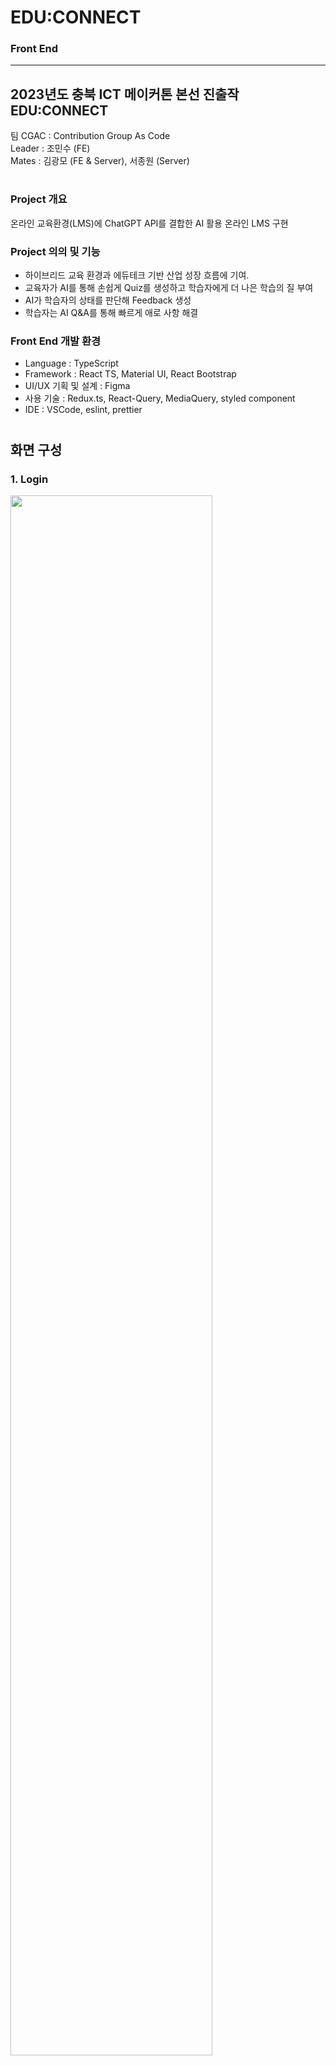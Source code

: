 # EDU:CONNECT
### Front End

<hr/>

## 2023년도 충북 ICT 메이커톤 본선 진출작 EDU:CONNECT

팀 CGAC : Contribution Group As Code <br/>
Leader : 조민수 (FE) <br/>
Mates : 김광모 (FE & Server), 서종원 (Server)<br/>

#

### Project 개요
온라인 교육환경(LMS)에 ChatGPT API를 결합한 AI 활용 온라인 LMS 구현

### Project 의의 및 기능
- 하이브리드 교육 환경과 에듀테크 기반 산업 성장 흐름에 기여.
- 교육자가 AI를 통해 손쉽게 Quiz를 생성하고 학습자에게 더 나은 학습의 질 부여
- AI가 학습자의 상태를 판단해 Feedback 생성
- 학습자는 AI Q&A를 통해 빠르게 애로 사항 해결

### Front End 개발 환경
- Language : TypeScript
- Framework : React TS, Material UI, React Bootstrap
- UI/UX 기획 및 설계 : Figma
- 사용 기술 : Redux.ts, React-Query, MediaQuery, styled component
- IDE : VSCode, eslint, prettier

#

## 화면 구성
### 1. Login <br/>

<img src="./img/로그인.png" width="80%" align="center"> <br/>

# 

### 2. Main <br/>

<img src="./img/main.png" width="80%" align="center"> <br/>

#

### 3. 강의실 개설 <br/>

<img src="./img/make.png" width="80%" align="center"> <br/>

#

### 4. 강의실 > Home <br/>

<img src="./img/inside1.png" width="80%" align="center"> <br/>

#

### 5. 강의실 > Milestone System <br/>

<img src="./img/inside2.png" width="80%" align="center"> <br/>

#

### 6. 강의실 > Q&A System <br/>

<img src="./img/inside3.png" width="80%" align="center"> <br/>

#

### 7. 강의실 > Feedback System <br/>

<img src="./img/inside4.png" width="80%" align="center"> <br/>

#

### 8. 강의실 > MileStone > Quiz <br/>

<img src="./img/inside5.png" width="80%" align="center"> <br/>

#

### 9. 교육자 > 강의실 > 퀴즈 생성 <br/>

<img src="./img/inside6.png" width="80%" align="center"> <br/>

  

